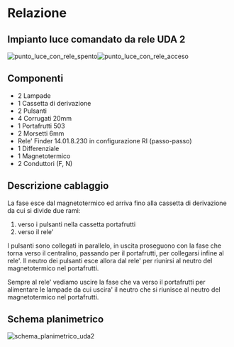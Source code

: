 # Relazione
## Impianto luce comandato da rele UDA 2  

![punto_luce_con_rele_spento](https://user-images.githubusercontent.com/7195133/229353155-25c8a547-7875-4db3-808e-823183d91c80.jpg)![punto_luce_con_rele_acceso](https://user-images.githubusercontent.com/7195133/229353313-bd931046-608a-4331-96a7-59bb2d97faf5.jpg)  

## Componenti

* 2 Lampade
* 1 Cassetta di derivazione
* 2 Pulsanti
* 4 Corrugati 20mm
* 1 Portafrutti 503
* 2 Morsetti 6mm
* Rele' Finder 14.01.8.230 in configurazione RI (passo-passo)
* 1 Differenziale
* 1 Magnetotermico
* 2 Conduttori (F, N)

## Descrizione cablaggio  

La fase esce dal magnetotermico ed arriva fino alla cassetta di derivazione da cui si divide due rami:

1. verso i pulsanti nella cassetta portafrutti
2. verso il rele'

I pulsanti sono collegati in parallelo, in uscita proseguono con la fase che torna verso il centralino, passando per il portafrutti, per collegarsi infine al rele'. Il neutro dei pulsanti esce allora dal rele' per riunirsi al neutro del magnetotermico nel portafrutti.  

Sempre al rele' vediamo uscire la fase che va verso il portafrutti per alimentare le lampade da cui uscira' il neutro che si riunisce al neutro del magnetotermico nel portafrutti.  


## Schema planimetrico  

![schema_planimetrico_uda2](https://user-images.githubusercontent.com/7195133/229365089-458b5251-823c-40e9-8533-d9dd001a9aec.jpg)  